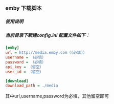 ### emby 下载脚本
##### 使用说明

##### 当前目录下新建config.ini 配置文件如下：

```ini
[emby]
url = http://media.emby.com（(必填)）
username = （必填）
password = （必填）
api_key = （留空）
user_id = （留空）

[download]
download_path = ./media
```


其中url,username,password为必填，其他留空即可
